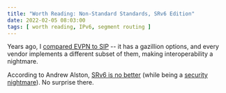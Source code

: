 ```yaml
---
title: "Worth Reading: Non-Standard Standards, SRv6 Edition"
date: 2022-02-05 08:03:00
tags: [ worth reading, IPv6, segment routing ]
---
```

Years ago, I [compared EVPN to SIP](/2017/02/evpn-all-that-glitters-is-not-gold.html) -- it has a gazillion options, and every vendor implements a different subset of them, making interoperability a nightmare.

According to Andrew Alston, [SRv6 is no better](https://medium.com/@AndrewLiquid/non-standard-standards-srv6-aa7b360e8e20) (while being a [security nightmare](/2021/11/worth-reading-srv6-insecure.html)). No surprise there.
